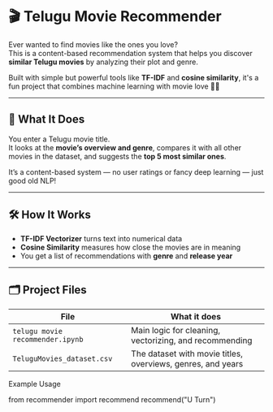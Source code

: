 # 🎬 Telugu Movie Recommender

Ever wanted to find movies like the ones you love?  
This is a content-based recommendation system that helps you discover **similar Telugu movies** by analyzing their plot and genre.

Built with simple but powerful tools like **TF-IDF** and **cosine similarity**, it's a fun project that combines machine learning with movie love 🎥✨

---

## 🧠 What It Does

You enter a Telugu movie title.  
It looks at the **movie’s overview and genre**, compares it with all other movies in the dataset, and suggests the **top 5 most similar ones**.

It’s a content-based system — no user ratings or fancy deep learning — just good old NLP!

---

## 🛠️ How It Works

- **TF-IDF Vectorizer** turns text into numerical data
- **Cosine Similarity** measures how close the movies are in meaning
- You get a list of recommendations with **genre** and **release year**

---

## 🗂️ Project Files

| File | What it does |
|------|---------------|
| `telugu movie recommender.ipynb` | Main logic for cleaning, vectorizing, and recommending |
| `TeluguMovies_dataset.csv` | The dataset with movie titles, overviews, genres, and years |


 Example Usage
 
from recommender import recommend
recommend("U Turn")
